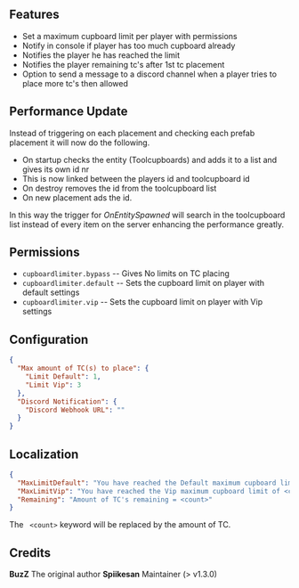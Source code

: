 ## Features

* Set a maximum cupboard limit per player with permissions
* Notify in console if player has too much cupboard already
* Notifies the player he has reached the limit
* Notifies the player remaining tc's after 1st tc placement
* Option to send a message to a discord channel when a player tries to place more tc's then allowed

## Performance Update
Instead of triggering on each placement and checking each prefab placement it will now do the following.

* On startup checks the entity (Toolcupboards) and adds it to a list and gives its own id nr
* This is now linked between the players id and toolcupboard id
* On destroy removes the id from the toolcupboard list
* On new placement ads the id.

In this way the trigger for *OnEntitySpawned* will search in the toolcupboard list instead of
every item on the server enhancing the performance greatly.

## Permissions

- `cupboardlimiter.bypass` -- Gives No limits on TC placing
- `cupboardlimiter.default` -- Sets the cupboard limit on player with default settings
- `cupboardlimiter.vip` -- Sets the cupboard limit on player with Vip settings

## Configuration

```json
{
  "Max amount of TC(s) to place": {
    "Limit Default": 1,
    "Limit Vip": 3
  },
  "Discord Notification": {
    "Discord Webhook URL": ""
  }
}
```

## Localization

```json
{
  "MaxLimitDefault": "You have reached the Default maximum cupboard limit of <count>",
  "MaxLimitVip": "You have reached the Vip maximum cupboard limit of <count>",
  "Remaining": "Amount of TC's remaining = <count>"
}
```

The ` <count>` keyword will be replaced by the amount of TC.

## Credits 
**BuzZ** The original author
**Spiikesan** Maintainer (> v1.3.0)